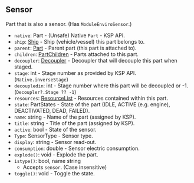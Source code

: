 ## Sensor

Part that is also a sensor. (Has `ModuleEnviroSensor`.)

- `native`: Part - (Unsafe) Native `Part` - KSP API.
- `ship`: [Ship](../API/Ship.md) - Ship (vehicle/vessel) this part belongs to.
- `parent`: [Part](PartBase.md) - Parent part (this part is attached to).
- `children`: [PartChildren](PartChildren.md) - Parts attached to this part.
- `decoupler`: [Decoupler](Decoupler.md) - Decoupler that will decouple this part when staged.
- `stage`: int - Stage number as provided by KSP API. (`Native.inverseStage`)
- `decoupledin`: int - Stage number where this part will be decoupled or -1. (`Decoupler?.Stage ?? -1`)
- `resources`: [ResourceList](ResourceList.md) - Resources contained within this part.
- `state`: PartStates - State of the part (IDLE, ACTIVE (e.g. engine), DEACTIVATED, DEAD, FAILED).
- `name`: string - Name of the part (assigned by KSP).
- `title`: string - Title of the part (assigned by KSP).
- `active`: bool - State of the sensor.
- `Type`: SensorType - Sensor type.
- `display`: string - Sensor read-out.
- `consumption`: double - Sensor electric consumption.
- `explode()`: void - Explode the part.
- `istype()`: bool, name string
  - Accepts `sensor`. (Case insensitive)
- `toggle()`: void - Toggle the state.
